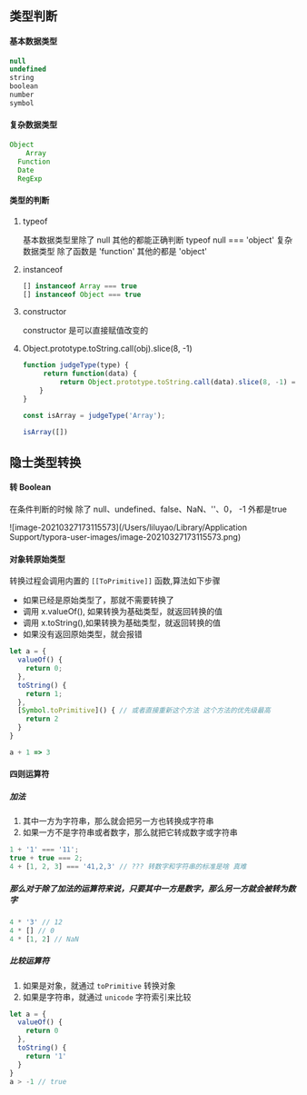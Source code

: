 

## 类型判断

#### 基本数据类型

```js
null 
undefined
string
boolean
number
symbol
```

#### 复杂数据类型

```js
Object
	Array
  Function
  Date
  RegExp
```

#### 类型的判断

1. typeof

   基本数据类型里除了 null 其他的都能正确判断 typeof null === 'object' 
   复杂数据类型 除了函数是 'function' 其他的都是 'object'

2. instanceof

   ```js
   [] instanceof Array === true
   [] instanceof Object === true
   ```

3. constructor

   constructor 是可以直接赋值改变的

4. Object.prototype.toString.call(obj).slice(8, -1)

   ```js
   function judgeType(type) {
     	return function(data) {
         	return Object.prototype.toString.call(data).slice(8, -1) === type
       }
   }
   
   const isArray = judgeType('Array');
   
   isArray([])
   ```

   

## 隐士类型转换

#### 转 Boolean

在条件判断的时候 除了 null、undefined、false、NaN、''、0， -1 外都是true

![image-20210327173115573](/Users/liluyao/Library/Application Support/typora-user-images/image-20210327173115573.png)

#### 对象转原始类型

转换过程会调用内置的 `[[ToPrimitive]]` 函数,算法如下步骤

* 如果已经是原始类型了，那就不需要转换了
* 调用 x.valueOf(), 如果转换为基础类型，就返回转换的值
* 调用 x.toString(),如果转换为基础类型，就返回转换的值
* 如果没有返回原始类型，就会报错

```js
let a = {
  valueOf() {
    return 0;
  },
  toString() {
    return 1;
  },
  [Symbol.toPrimitive]() { // 或者直接重新这个方法 这个方法的优先级最高
    return 2
  }
}

a + 1 => 3
```

#### 四则运算符

##### 加法

1. 其中一方为字符串，那么就会把另一方也转换成字符串
2. 如果一方不是字符串或者数字，那么就把它转成数字或字符串

```js
1 + '1' === '11';
true + true === 2;
4 + [1, 2, 3] === '41,2,3' // ??? 转数字和字符串的标准是啥 真难

```

##### 那么对于除了加法的运算符来说，只要其中一方是数字，那么另一方就会被转为数字

```js
4 * '3' // 12
4 * [] // 0
4 * [1, 2] // NaN
```

##### 比较运算符

1. 如果是对象，就通过 `toPrimitive` 转换对象
2. 如果是字符串，就通过 `unicode` 字符索引来比较

```js
let a = {
  valueOf() {
    return 0
  },
  toString() {
    return '1'
  }
}
a > -1 // true
```

 